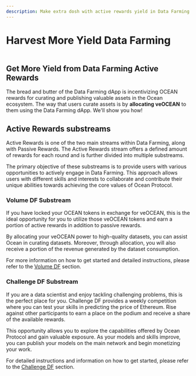 ```yaml
---
description: Make extra dosh with active rewards yield in Data Farming
---
```


# Harvest More Yield Data Farming

<figure><img src="../.gitbook/assets/gif/farming.gif" alt=""><figcaption></figcaption></figure>

## Get More Yield from Data Farming Active Rewards

The bread and butter of the Data Farming dApp is incentivizing OCEAN rewards for curating and publishing valuable assets in the Ocean ecosystem. The way that users curate assets is by **allocating veOCEAN** to them using the Data Farming dApp. We'll show you how!

## **Active Rewards substreams**

Active Rewards is one of the two main streams within Data Farming, along with Passive Rewards. The Active Rewards stream offers a defined amount of rewards for each round and is further divided into multiple substreams.

The primary objective of these substreams is to provide users with various opportunities to actively engage in Data Farming. This approach allows users with different skills and interests to collaborate and contribute their unique abilities towards achieving the core values of Ocean Protocol.

### **Volume DF Substream**

If you have locked your OCEAN tokens in exchange for veOCEAN, this is the ideal opportunity for you to utilize those veOCEAN tokens and earn a portion of active rewards in addition to passive rewards.

By allocating your veOCEAN power to high-quality datasets, you can assist Ocean in curating datasets. Moreover, through allocation, you will also receive a portion of the revenue generated by the dataset consumption.

For more information on how to get started and detailed instructions, please refer to the [Volume DF](/user-guides/how-to-farm-volumedf.md) section.

### **Challenge DF Substream**

If you are a data scientist and enjoy tackling challenging problems, this is the perfect place for you. Challenge DF provides a weekly competition where you can test your skills in predicting the price of Ethereum. Rise against other participants to earn a place on the podium and receive a share of the available rewards.

This opportunity allows you to explore the capabilities offered by Ocean Protocol and gain valuable exposure. As your models and skills improve, you can publish your models on the main network and begin monetizing your work.

For detailed instructions and information on how to get started, please refer to the [Challenge DF](/user-guides/how-to-farm-challengedf.md) section.
